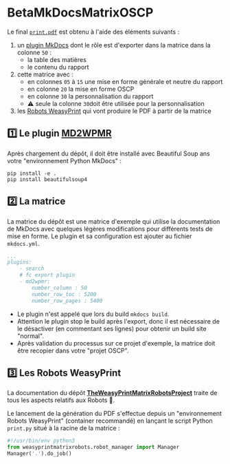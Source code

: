 # BetaMkDocsMatrixOSCP

Le final [`print.pdf`](https://github.com/FrancoisCapon/BetaMkDocsMatrixOSCP/raw/main/matrix/print/print.pdf) est obtenu à l'aide des éléments suivants  :

1. un [plugin MkDocs](https://github.com/FrancoisCapon/BetaMD2WPMR) dont le rôle est d'exporter dans la matrice dans la colonne `50` :
    * la table des matières
    * le contenu du rapport
1. cette matrice avec :
    * en colonnes `05` à `15` une mise en forme générale et neutre du rapport
    * en colonne `20` la mise en forme OSCP
    * en colonne `30` la personnalisation du rapport
    * ⚠️ seule la colonne `30`doit être utilisée pour la personnalisation
1. les [Robots WeasyPrint](https://github.com/FrancoisCapon/TheWeasyPrintMatrixRobotsProject) qui vont produire le PDF à partir de la matrice

## 1️⃣ Le plugin [MD2WPMR](https://github.com/FrancoisCapon/BetaMD2WPMR)
Après chargement du dépôt, il doit être installé avec Beautiful Soup ans votre "environnement Python MkDocs"  :
```
pip install -e .
pip install beautifulsoup4
```
## :two: La matrice
La matrice du dépôt est une matrice d'exemple qui utilise la documentation de MkDocs avec quelques légères modifications pour différents tests de mise en forme.
Le plugin et sa configuration est ajouter au fichier `mkdocs.yml`.
```yaml
...
plugins:
    - search
    # fc export plugin
    - md2wpmr:
        number_column : 50
        number_row_toc : 5200
        number_row_pages : 5400
```
* Le plugin n'est appelé que lors du build `mkdocs build`.
* Attention le plugin stop le build après l'export, donc il est nécessaire de le désactiver (en commentant ses lignes) pour obtenir un build site "normal".
* Après validation du processus sur ce projet d'exemple, la matrice doit être recopier dans votre "projet OSCP".

## :three: Les Robots WeasyPrint
La documentation du dépôt **[TheWeasyPrintMatrixRobotsProject](https://github.com/FrancoisCapon/TheWeasyPrintMatrixRobotsProject#readme)** traite de tous les aspects relatifs aux Robots :robot:.

Le lancement de la génération du PDF s'effectue depuis un "environnement Robots WeasyPrint" (container recommandé) en lançant le script Python `print.py` situé à la racine de la matrice :
```python
#!/usr/bin/env python3
from weasyprintmatrixrobots.robot_manager import Manager
Manager('.').do_job()
```


